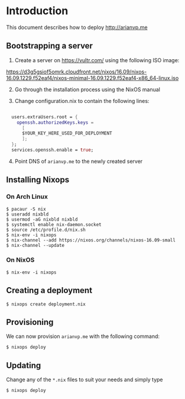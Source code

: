 # Introduction

This document describes how to deploy http://arianvp.me


## Bootstrapping a server

1. Create a server on https://vultr.com/ using the following
ISO image:

https://d3g5gsiof5omrk.cloudfront.net/nixos/16.09/nixos-16.09.1229.f52eaf4/nixos-minimal-16.09.1229.f52eaf4-x86_64-linux.iso


2. Go through the installation process using the NixOS manual

3. Change configuration.nix to contain the following lines:

```nix

  users.extraUsers.root = {
    openssh.authorizedKeys.keys =
      [
      $YOUR_KEY_HERE_USED_FOR_DEPLOYMENT
      ];
  };
  services.openssh.enable = true;
```

4. Point DNS of `arianvp.me` to the newly created server


## Installing Nixops

### On Arch Linux
```
$ pacaur -S nix
$ useradd nixbld
$ usermod -aG nixbld nixbld
$ systemctl enable nix-daemon.socket
$ source /etc/profile.d/nix.sh
$ nix-env -i nixops
$ nix-channel --add https://nixos.org/channels/nixos-16.09-small
$ nix-channel --update
```

### On NixOS
```
$ nix-env -i nixops
```


## Creating a deployment

```
$ nixops create deployment.nix
```


## Provisioning

We can now provision `arianvp.me` with the following command:

```
$ nixops deploy
```


## Updating

Change any of the `*.nix` files to suit your needs and simply type

```
$ nixops deploy
```

